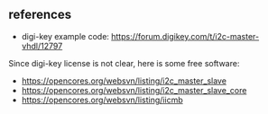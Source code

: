 ## references

 * digi-key example code: https://forum.digikey.com/t/i2c-master-vhdl/12797

Since digi-key license is not clear, here is some free software:
 * https://opencores.org/websvn/listing/i2c_master_slave
 * https://opencores.org/websvn/listing/i2c_master_slave_core
 * https://opencores.org/websvn/listing/iicmb
